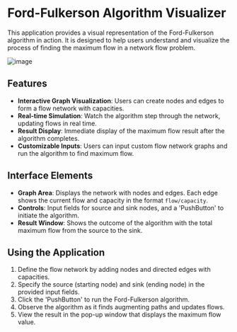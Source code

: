 # Ford-Fulkerson Algorithm Visualizer

This application provides a visual representation of the Ford-Fulkerson algorithm in action. It is designed to help users understand and visualize the process of finding the maximum flow in a network flow problem.

![image](https://github.com/AngAnda/FordFulkerson/assets/61116472/11bc2fee-6ca2-44fb-ae5f-a800e8a2c1fb)

## Features

- **Interactive Graph Visualization**: Users can create nodes and edges to form a flow network with capacities.
- **Real-time Simulation**: Watch the algorithm step through the network, updating flows in real time.
- **Result Display**: Immediate display of the maximum flow result after the algorithm completes.
- **Customizable Inputs**: Users can input custom flow network graphs and run the algorithm to find maximum flow.

## Interface Elements

- **Graph Area**: Displays the network with nodes and edges. Each edge shows the current flow and capacity in the format `flow/capacity`.
- **Controls**: Input fields for source and sink nodes, and a 'PushButton' to initiate the algorithm.
- **Result Window**: Shows the outcome of the algorithm with the total maximum flow from the source to the sink.

## Using the Application

1. Define the flow network by adding nodes and directed edges with capacities.
2. Specify the source (starting node) and sink (ending node) in the provided input fields.
3. Click the 'PushButton' to run the Ford-Fulkerson algorithm.
4. Observe the algorithm as it finds augmenting paths and updates flows.
5. View the result in the pop-up window that displays the maximum flow value.
